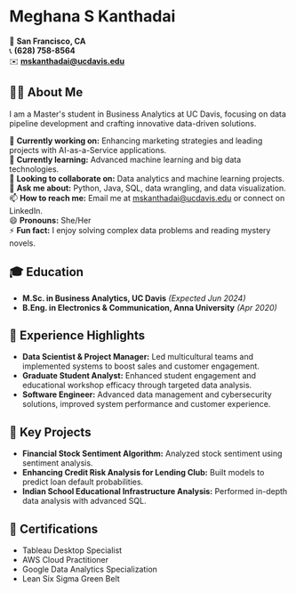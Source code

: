 # Meghana S Kanthadai

📍 **San Francisco, CA**  
📞 **(628) 758-8564**  
✉️ **mskanthadai@ucdavis.edu**  


## 👩‍💻 About Me

I am a Master's student in Business Analytics at UC Davis, focusing on data pipeline development and crafting innovative data-driven solutions. 

🔭 **Currently working on:** Enhancing marketing strategies and leading projects with AI-as-a-Service applications.  
🌱 **Currently learning:** Advanced machine learning and big data technologies.  
👯 **Looking to collaborate on:** Data analytics and machine learning projects.  
💬 **Ask me about:** Python, Java, SQL, data wrangling, and data visualization.  
📫 **How to reach me:** Email me at mskanthadai@ucdavis.edu or connect on LinkedIn.  
😄 **Pronouns:** She/Her  
⚡ **Fun fact:** I enjoy solving complex data problems and reading mystery novels.  

## 🎓 Education

- **M.Sc. in Business Analytics, UC Davis** _(Expected Jun 2024)_  
- **B.Eng. in Electronics & Communication, Anna University** _(Apr 2020)_  

## 💼 Experience Highlights

- **Data Scientist & Project Manager:** Led multicultural teams and implemented systems to boost sales and customer engagement.
- **Graduate Student Analyst:** Enhanced student engagement and educational workshop efficacy through targeted data analysis.
- **Software Engineer:** Advanced data management and cybersecurity solutions, improved system performance and customer experience.

## 🚀 Key Projects

- **Financial Stock Sentiment Algorithm:** Analyzed stock sentiment using sentiment analysis.
- **Enhancing Credit Risk Analysis for Lending Club:** Built models to predict loan default probabilities.
- **Indian School Educational Infrastructure Analysis:** Performed in-depth data analysis with advanced SQL.

## 📜 Certifications

- Tableau Desktop Specialist  
- AWS Cloud Practitioner  
- Google Data Analytics Specialization  
- Lean Six Sigma Green Belt

